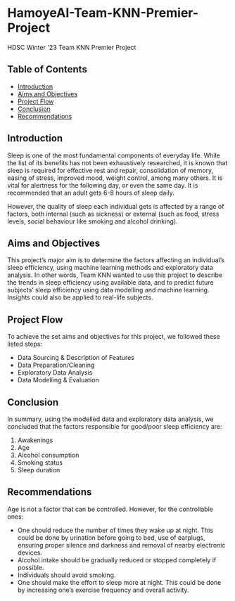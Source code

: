 # HamoyeAI-Team-KNN-Premier-Project
HDSC Winter '23 Team KNN Premier Project

## Table of Contents
<ul>
<li><a href="#introduction">Introduction</a></li>
<li><a href="#aimsandobj">Aims and Objectives</a></li>
<li><a href="#projectflow">Project Flow</a></li>
<li><a href="#conclusion">Conclusion</a></li>
<li><a href="#recommendations">Recommendations</a></li>
</ul>

<a id='introduction'></a>
## Introduction
Sleep is one of the most fundamental components of everyday life. While the list of its benefits has not been exhaustively researched, it is known that sleep is required for effective rest and repair, consolidation of memory, easing of stress, improved mood, weight control, among many others. It is vital for alertness for the following day, or even the same day. It is recommended that an adult gets 6-8 hours of sleep daily.

However, the quality of sleep each individual gets is affected by a range of factors, both internal (such as sickness) or external (such as food, stress levels, social behaviour like smoking and alcohol drinking). 

<a id='aimsandobj'></a>
## Aims and Objectives
This project’s major aim is to determine the factors affecting an individual’s sleep efficiency, using machine learning methods and exploratory data analysis. In other words, Team KNN wanted to use this project to describe the trends in sleep efficiency using available data, and to predict future subjects’ sleep efficiency using data modelling and machine learning. Insights could also be applied to real-life subjects.

<a id='projectflow'></a>
## Project Flow
To achieve the set aims and objectives for this project, we followed these listed steps:
- Data Sourcing & Description of Features
- Data Preparation/Cleaning
- Exploratory Data Analysis
- Data Modelling & Evaluation

<a id='conclusion'></a>
## Conclusion
In summary, using the modelled data and exploratory data analysis, we concluded that the factors responsible for good/poor sleep efficiency are:
1.	Awakenings
2.	Age
3.	Alcohol consumption
4.	Smoking status
5.	Sleep duration

<a id='recommendations'></a>
## Recommendations
Age is not a factor that can be controlled. However, for the controllable ones:
- One should reduce the number of times they wake up at night. This could be done by urination before going to bed, use of earplugs, ensuring proper silence and darkness and removal of nearby electronic devices.
- Alcohol intake should be gradually reduced or stopped completely if possible.
- Individuals should avoid smoking.
- One should make the effort to sleep more at night. This could be done by increasing one’s exercise frequency and overall activity.
